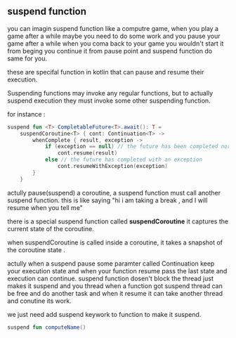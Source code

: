 ## suspend function

you can imagin suspend function like a computre game, when you play a game after a while maybe you
need to do some work and you pause your game after a while when you coma back to your game you
wouldn't start it from beging you continue it from pause point and suspend function do same for you.

these are specifal function in kotlin that can pause and resume their execution.

Suspending functions may invoke any regular functions, but to actually suspend execution they must
invoke some other suspending function.

for instance :

```kt
suspend fun <T> CompletableFuture<T>.await(): T =
    suspendCoroutine<T> { cont: Continuation<T> ->
        whenComplete { result, exception ->
            if (exception == null) // the future has been completed normally
                cont.resume(result)
            else // the future has completed with an exception
                cont.resumeWithException(exception)
        }
    }
```

actully pause(suspend) a coroutine, a suspend function must call another suspend function. this is
like saying "hi i am taking a break , and
I will resume when you tell me"

there is a special suspend function called **suspendCoroutine** it captures the current state of the
coroutine.

when suspendCoroutine is called inside a coroutine, it takes a snapshot of the coroutine state .

actully when a suspend pause some paramter called Continuation keep your execution state and when
your function resume pass the last state and execution can continue.
suspend function dosen't block the thread just makes it suspend and you thread when a function got
suspend thread can be free and do another task and when it resume it can take another thread and
conutine its work.

we just need add suspend keywork to function to make it suspend.

```kt
suspend fun computeName()
```
